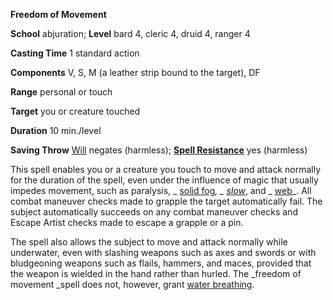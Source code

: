  **Freedom of Movement**

**School** abjuration; **Level** bard 4, cleric 4, druid 4, ranger 4

**Casting Time** 1 standard action

**Components** V, S, M (a leather strip bound to the target), DF

**Range** personal or touch

**Target** you or creature touched

**Duration** 10 min./level

**Saving Throw** [Will](../combat#_will) negates (harmless); **[Spell Resistance](../glossary#_spell-resistance)** yes (harmless)

This spell enables you or a creature you touch to move and attack normally for the duration of the spell, even under the influence of magic that usually impedes movement, such as paralysis, _ [solid fog](solidFog#_solid-fog)_, _ [slow](slow#_slow)_, and _ [web](web#_web)_. All combat maneuver checks made to grapple the target automatically fail. The subject automatically succeeds on any combat maneuver checks and Escape Artist checks made to escape a grapple or a pin.

The spell also allows the subject to move and attack normally while underwater, even with slashing weapons such as axes and swords or with bludgeoning weapons such as flails, hammers, and maces, provided that the weapon is wielded in the hand rather than hurled. The _freedom of movement _spell does not, however, grant [water breathing](waterBreathing#_water-breathing).

